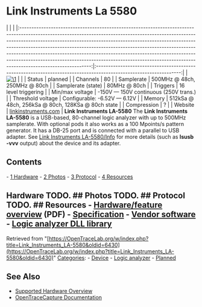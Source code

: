 # Link Instruments La 5580

| | | |:-----------------------------------------------------------------------------------------------------------------------------------------------------------------------------------------------------------------------------------------------------------------------------------------------------------------------------------------------------------------------------------------------------------------------------------------------------------------------------------------------------------------:|:-----------------------------------------------------------------------------------------------------------------:| | [![\1](../../assets/hardware/general/\2)](./File:OpenTraceLab_logo_no_text_transparent_512.png.html) | | | Status | planned | | Channels | 80 | | Samplerate | 500MHz @ 48ch, 250MHz @ 80ch | | Samplerate (state) | 80MHz @ 80ch | | Triggers | 16 level triggering | | Min/max voltage | -150V — 150V continuous (250V trans.) | | Threshold voltage | Configurable: -6.52V — 6.12V | | Memory | 512kSa @ 48ch, 256kSa @ 80ch, 128KSa @ 80ch state | | Compression | ? | | Website | [linkinstruments.com](http://www.linkinstruments.com/logana5.htm) | **Link Instruments LA-5580** The **Link Instruments LA-5580** is a USB-based, 80-channel logic analyzer with up to 500MHz samplerate. With optional pods it also works as a 100 Mpoints/s pattern generator. It has a DB-25 port and is connected with a parallel to USB adapter. See [Link Instruments LA-5580/Info](Link_Instruments_LA-5580/Info.html "Link Instruments LA-5580/Info") for more details (such as **lsusb -vvv** output) about the device and its adapter. 
## Contents 
\- [1 Hardware](Link_Instruments_LA-5580.html#Hardware) \- [2 Photos](Link_Instruments_LA-5580.html#Photos) \- [3 Protocol](Link_Instruments_LA-5580.html#Protocol) \- [4 Resources](Link_Instruments_LA-5580.html#Resources) 
## Hardware TODO. ## Photos TODO. ## Protocol TODO. ## Resources \- [Hardware/feature overview](http://www.linkinstruments.com/la5000.pdf) (PDF) \- [Specification](http://www.linkinstruments.com/logana5s.htm) \- [Vendor software](http://www.linkinstruments.com/laupdate.htm#la5000) \- [Logic analyzer DLL library](http://www.linkinstruments.com/la5DLL.htm)
Retrieved from "[https://OpenTraceLab.org/w/index.php?title=Link_Instruments_LA-5580&oldid=6430](https://OpenTraceLab.org/w/index.php?title=Link_Instruments_LA-5580&oldid=6430)" 
[Categories](specialcategories-specialcategories.md): \- [Device](./Category:Device.html "Category:Device") \- [Logic analyzer](./Category:Logic_analyzer.html "Category:Logic analyzer") \- [Planned](./Category:Planned.html "Category:Planned")

## See Also
- [Supported Hardware Overview](../supported-hardware.md)
- [OpenTraceCapture Documentation](../../opentracecapture/overview.md)

